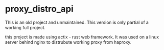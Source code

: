 # proxy_distro_api
This is an old project and unmaintained. This version is only partial of a working full project.

this project is made using actix - rust web framework. It was used on a linux server behind nginx to distrubute working proxy from haproxy.
